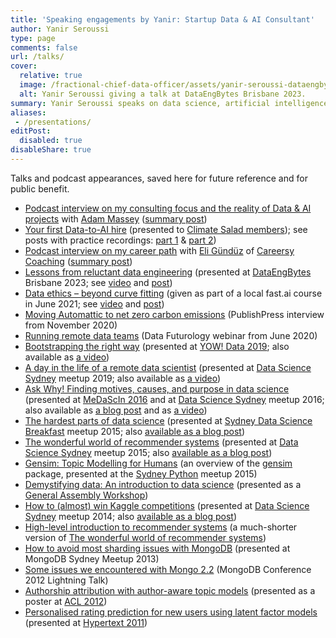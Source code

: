 ```yaml
---
title: 'Speaking engagements by Yanir: Startup Data & AI Consultant'
author: Yanir Seroussi
type: page
comments: false
url: /talks/
cover:
  relative: true
  image: /fractional-chief-data-officer/assets/yanir-seroussi-dataengbytes-bne-2023.webp
  alt: Yanir Seroussi giving a talk at DataEngBytes Brisbane 2023.
summary: Yanir Seroussi speaks on data science, artificial intelligence, machine learning, and career journey.
aliases:
 - /presentations/
editPost:
  disabled: true
disableShare: true
---
```

Talks and podcast appearances, saved here for future reference and for public benefit.

  * [Podcast interview on my consulting focus and the reality of Data & AI projects](https://www.youtube.com/watch?v=6a-xYwKzCFA) with [Adam Massey](https://www.linkedin.com/in/amasseyadam/) ([summary post](https://yanirseroussi.com/2024/09/09/data-ai-humans-and-climate-carving-a-consulting-niche/))
  * [Your first Data-to-AI hire](https://yanirseroussi.com/talks/first-data-hire/#/) (presented to [Climate Salad members](https://members.climatesalad.com/event/receSv3NcyUVs4Z2o)); see posts with practice recordings: [part 1](https://yanirseroussi.com/2024/07/15/learn-about-dataland-to-avoid-expensive-hiring-mistakes/) & [part 2](https://yanirseroussi.com/2024/07/22/your-first-data-to-ai-hire-run-a-lovable-process/))
  * [Podcast interview on my career path](https://open.spotify.com/episode/1aXcalabXgCgXwSF1LAHyr) with [Eli Gündüz](https://www.linkedin.com/in/eligunduz/) of [Careersy Coaching](https://www.careersycoaching.com/) ([summary post](https://yanirseroussi.com/2024/08/12/keep-learning-your-career-is-never-truly-done/))
  * [Lessons from reluctant data engineering](https://docs.google.com/presentation/d/100GiDkp3UKfQtWtxZOF4CaJWTuSYtkEYxkI0_INdqq8/edit) (presented at [DataEngBytes](https://dataengconf.com.au/) Brisbane 2023; see [video](https://www.youtube.com/watch?v=NE6e7Xx7OLQ) and [post](https://yanirseroussi.com/2023/10/25/lessons-from-reluctant-data-engineering/))
  * [Data ethics &ndash; beyond curve fitting](https://docs.google.com/presentation/d/1vi0YKxmevanE8zA6u2ZuA835boSXKMa-Su8LZmLA7EA/edit) (given as part of a local fast.ai course in June 2021; see [video](https://www.youtube.com/watch?v=P1ebqJ4ZIEI) and [post](https://yanirseroussi.com/2021/11/22/use-your-human-brain-to-avoid-artificial-intelligence-disasters/))
  * [Moving Automattic to net zero carbon emissions](https://www.youtube.com/watch?v=tMFr_agPLJY) (PublishPress interview from November 2020)
  * [Running remote data teams](https://www.youtube.com/watch?v=79LfP8Kqgvw) (Data Futurology webinar from June 2020)
  * <a href="http://yanirseroussi.com/2019/10/06/bootstrapping-the-right-way/">Bootstrapping the right way</a> (presented at <a href="https://yowconference.com/data/2019/" target="_blank" rel="noopener noreferrer">YOW! Data 2019</a>; also available as <a href="https://www.youtube.com/watch?v=9SwvIqEQXP0" target="_blank" rel="noopener noreferrer">a video</a>)
  * <a href="https://yanirs.github.io/talks/remote-data-scientist/" target="_blank" rel="noopener noreferrer">A day in the life of a remote data scientist</a> (presented at <a href="https://www.meetup.com/Data-Science-Sydney/" target="_blank" rel="noopener noreferrer">Data Science Sydney</a> meetup 2019; also available as <a href="https://www.youtube.com/watch?v=5qbVEEtgWcY" target="_blank" rel="noopener noreferrer">a video</a>)
  * <a href="https://yanirs.github.io/talks/ask-why/" target="_blank" rel="noopener noreferrer">Ask Why! Finding motives, causes, and purpose in data science</a> (presented at <a href="http://www.datasciencemelbourne.com/medascin2016/" target="_blank" rel="noopener noreferrer">MeDaScIn 2016</a> and at [Data Science Sydney][1] meetup 2016; also available as [a blog post][2] and as <a href="http://www.youtube.com/watch?v=2wqu-drqlpo" target="_blank" rel="noopener noreferrer">a video</a>)
  * <a href="http://yanirs.github.io/talks/the-hardest-part-of-data-science/" target="_blank" rel="noopener noreferrer">The hardest parts of data science</a> (presented at <a href="http://www.meetup.com/The-Sydney-Data-Science-Breakfast-Meetup-Group/" target="_blank" rel="noopener noreferrer">Sydney Data Science Breakfast</a> meetup 2015; also [available as a blog post][3])
  * <a href="http://yanirs.github.io/talks/the-wonderful-world-of-recommender-systems/" target="_blank" rel="noopener noreferrer">The wonderful world of recommender systems</a> (presented at [Data Science Sydney][1] meetup 2015; also [available as a blog post][4])
  * <a href="http://yanirs.github.io/talks/gensim-overview/" target="_blank" rel="noopener noreferrer">Gensim: Topic Modelling for Humans</a> (an overview of the <a href="http://radimrehurek.com/gensim/" target="_blank" rel="noopener noreferrer">gensim</a> package, presented at the <a href="http://www.meetup.com/sydneypython/" target="_blank" rel="noopener noreferrer">Sydney Python</a> meetup 2015)
  * [Demystifying data: An introduction to data science][5] (presented as a [General Assembly Workshop][6])
  * [How to (almost) win Kaggle competitions][7] (presented at [Data Science Sydney][1] meetup 2014; also [available as a blog post][8])
  * [High-level introduction to recommender systems][9] (a much-shorter version of [The wonderful world of recommender systems][4])
  * [How to avoid most sharding issues with MongoDB][10] (presented at MongoDB Sydney Meetup 2013)
  * [Some issues we encountered with Mongo 2.2][11] (MongoDB Conference 2012 Lightning Talk)
  * [Authorship attribution with author-aware topic models][12] (presented as a poster at [ACL 2012][13])
  * [Personalised rating prediction for new users using latent factor models][14] (presented at [Hypertext 2011][15])

 [1]: http://www.meetup.com/Data-Science-Sydney/
 [2]: https://yanirseroussi.com/2016/09/19/ask-why-finding-motives-causes-and-purpose-in-data-science/
 [3]: https://yanirseroussi.com/2015/11/23/the-hardest-parts-of-data-science/
 [4]: https://yanirseroussi.com/2015/10/02/the-wonderful-world-of-recommender-systems/
 [5]: http://yanirs.github.io/talks/general-assembly-intro-to-data-science/
 [6]: https://generalassemb.ly/education/demystifying-data-an-introduction-to-data-science
 [7]: http://yanirs.github.io/talks/data-science-sydney-winning-kaggle/
 [8]: https://yanirseroussi.com/2014/08/24/how-to-almost-win-kaggle-competitions/
 [9]: http://yanirs.github.io/talks/high-level-recommender-systems-intro/
 [10]: http://prezi.com/aqk4kstbvg9v/how-to-avoid-most-sharding-issues/
 [11]: http://yanirs.github.io/talks/mongo2012.pdf
 [12]: http://yanirs.github.io/talks/acl2012-poster.pdf
 [13]: http://acl2012.org/
 [14]: http://yanirs.github.io/talks/ht2011-talk.pdf
 [15]: http://www.ht2011.org/
